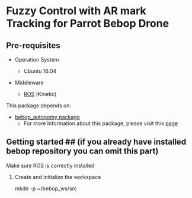 # Fuzzy Control with AR mark Tracking for Parrot Bebop Drone 

## Pre-requisites
* Operation System
  * Ubuntu 16.04
  
* Middleware 
  * [ROS](http://wiki.ros.org/kinetic/Installation/Ubuntu) (Kinetic)

This package depends on:
* [bebop_autonomy package](https://github.com/AutonomyLab/bebop_autonomy)
  * For more Information about this package, please visit this [page](https://bebop-autonomy.readthedocs.io/en/latest/index.html) 

## Getting started ## (if you already have installed bebop repository you can omit this part)

Make sure ROS is correctly installed

1. Create and initialize the workspace
   
   mkdir -p ~/bebop_ws/src
